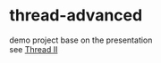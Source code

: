 thread-advanced
==


demo project base on the presentation  
see [Thread II](https://docs.google.com/presentation/d/12_gqZcoSFPb3IPtXDVif-wToVMZHVj3VSzty6D1QtaY/edit?usp=sharing)